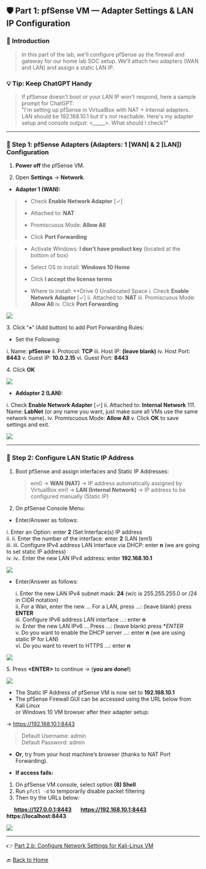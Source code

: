﻿## 🛡️ Part 1: pfSense VM — Adapter Settings & LAN IP Configuration

### 📌 Introduction

> In this part of the lab, we'll configure pfSense as the firewall and gateway for our 
> home lab SOC setup. We'll attach two adapters (WAN and LAN) and assign a static LAN IP.

### 💡 Tip: Keep ChatGPT Handy

> If pfSense doesn't boot or your LAN IP won't respond, here a sample prompt for ChatGPT:  
> "I'm setting up pfSense in VirtualBox with NAT + Internal adapters. LAN should be 192.168.10.1 
> but it's not reachable. Here's my adapter setup and console output: <_____>. What should I check?"

---

### 🔹 Step 1: pfSense Adapters (Adapters: 1 [WAN] & 2 [LAN]) Configuration

1. **Power off** the pfSense VM.

2. Open **Settings** → **Network**.

- **Adapter 1 (WAN):** 

> - Check **Enable Network Adapter** [✓]
>
> - Attached to: **NAT**
>
> - Promiscuous Mode: **Allow All**
>
> - Click **Port Forwarding**




>
> - Activate Windows: **I don't have product key** (located at the bottom of box)
>
> - Select OS to install: **Windows 10 Home**
>
> - Click **I accept the license terms**
>
> - Where to install: **Drive 0 Unallocated Space
i. 	Check **Enable Network Adapter** [✓]
ii. 	Attached to: **NAT**
iii. 	Promiscuous Mode: **Allow All**
iv. 	Click **Port Forwarding** 

![](../images/9p1-images/Pf1.png)

3\. Click **'+'** (Add button) to add Port Forwarding Rules:

- Set the Following:

i. Name: **pfSense**
ii. Protocol: **TCP**
iii. Host IP: **(leave blank)**
iv. Host Port: **8443**
v. Guest IP: **10.0.2.15**
vi. Guest Port: **8443**

4\. Click **OK**
	
![](../images/9p1-images/Pf2.png)

- **Addapter 2 (LAN):**

i.	Check **Enable Network Adapter** [✓]
ii.	Attached to: **Internal Network**
111.	Name: **LabNet** (or any name you want, just make sure all VMs use the same network name).
iv.	Promiscuous Mode: **Allow All**
v.	Click **OK** to save settings and exit.  

![](../images/9p1-images/Pf3.png)

---

### 🔹 Step 2: Configure LAN Static IP Address

1. Boot pfSense and assign interfaces and Static IP Addresses:

	> em0 → **WAN (NAT)** → IP address automatically assigned by VirtualBox
	> em1 → **LAN (Internal Network)** → IP address to be configured manually (Static IP)
       
2. On pfSense Console Menu:

- Enter/Answer as follows:

i. Enter an Option: enter  **2**  (Set Interface(s) IP address  
ii. ii.  Enter the number of the interface: enter  **2**  (LAN (em1)  
iii. iii. Configure IPv4 address LAN Interface via DHCP: enter  **n**  (we are going to set static IP address)  
iv. iv.. Enter the new LAN IPv4 address: enter  **192.168.10.1**  

![](../images/9p1-images/Pf44.png)

- Enter/Answer as follows:

   i. Enter the new LAN IPv4 subnet mask:  **24**  (w/c is 255.255.255.0 or /24 in CIDR notation)  
   ii. For a Wan, enter the new … For a LAN, press <ENTER>…: (leave blank) press    **ENTER**  
       iii. Configure IPv6 address LAN interface …: enter  **n**  
       iv.	Enter the new LAN IPv6 … Press <ENTER> …: (leave blank) press  **ENTER*  
   v. Do you want to enable the DHCP server …: enter  **n**  (we are using static IP for LAN)  
   vi. Do you want to revert to HTTPS …: enter  **n**  

![](../images/9p1-images/Pf55.png)

5\. Press **\<ENTER\>** to continue  → (**you are done!**) 

![](../images/9p1-images/Pf66.png) 
- The Static IP Address of pfSense VM is now set to **192.168.10.1**  
- The pfSense Firewall GUI can be accessed using the URL below from Kali Linux<br> 
or Windows 10 VM browser after their adapter setup:

→ https://192.168.10.1:8443

> 	Default Username: admin  
> 	Default Password: admin

- **Or**, try from your host machine’s browser (thanks to NAT Port Forwarding). 
 
- **If access fails:**  

1. On pfSense VM console, select option **(8) Shell**  
2. Run `pfctl -d` to temporarily disable packet filtering  
3. Then try the URLs below:  

&nbsp;&nbsp;&nbsp;&nbsp; **https://127.0.0.1:8443**
&nbsp;&nbsp;&nbsp;&nbsp; **https://192.168.10.1:8443**
&nbsp;&nbsp;&nbsp;&nbsp; **https://localhost:8443**

![](../images/9p1-images/Pf7.png)

---
👉 [Part 2.b: Configure Network Settings for Kali-Linux VM](/_.md) 

🔙 [Back to Home](../index.md) 
